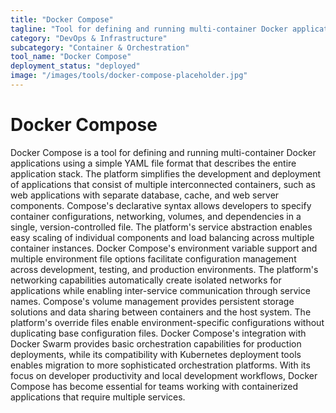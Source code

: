 ```yaml
---
title: "Docker Compose"
tagline: "Tool for defining and running multi-container Docker applications"
category: "DevOps & Infrastructure"
subcategory: "Container & Orchestration"
tool_name: "Docker Compose"
deployment_status: "deployed"
image: "/images/tools/docker-compose-placeholder.jpg"
---
```


# Docker Compose

Docker Compose is a tool for defining and running multi-container Docker applications using a simple YAML file format that describes the entire application stack. The platform simplifies the development and deployment of applications that consist of multiple interconnected containers, such as web applications with separate database, cache, and web server components. Compose's declarative syntax allows developers to specify container configurations, networking, volumes, and dependencies in a single, version-controlled file. The platform's service abstraction enables easy scaling of individual components and load balancing across multiple container instances. Docker Compose's environment variable support and multiple environment file options facilitate configuration management across development, testing, and production environments. The platform's networking capabilities automatically create isolated networks for applications while enabling inter-service communication through service names. Compose's volume management provides persistent storage solutions and data sharing between containers and the host system. The platform's override files enable environment-specific configurations without duplicating base configuration files. Docker Compose's integration with Docker Swarm provides basic orchestration capabilities for production deployments, while its compatibility with Kubernetes deployment tools enables migration to more sophisticated orchestration platforms. With its focus on developer productivity and local development workflows, Docker Compose has become essential for teams working with containerized applications that require multiple services.
